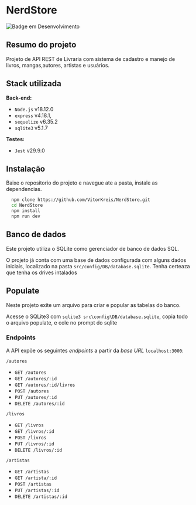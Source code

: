 
# NerdStore

![Badge em Desenvolvimento](http://img.shields.io/static/v1?label=STATUS&message=EM%20DESENVOLVIMENTO&color=GREEN)

## Resumo do projeto
Projeto de API REST de Livraria com sistema de cadastro e manejo de livros, mangas,autores, artistas e usuários.


## Stack utilizada

**Back-end:**
* `Node.js` v18.12.0
* `express` v4.18.1,
* `sequelize` v6.35.2
* `sqlite3` v5.1.7

**Testes:**
* `Jest` v29.9.0


## Instalação

Baixe o repositorio do projeto e navegue ate a pasta, instale as dependencias.

```bash
  npm clone https://github.com/VitorKreis/NerdStore.git
  cd NerdStore
  npm install
  npm run dev
```
    
## Banco de dados

Este projeto utiliza o SQLite como gerenciador de banco de dados SQL.

O projeto já conta com uma base de dados configurada com alguns dados iniciais, localizado na pasta `src/config/DB/database.sqlite`. Tenha certeaza que tenha os drives intalados


## Populate

Neste projeto exite um arquivo para criar e popular as tabelas do banco.

Acesse o SQLite3 com `sqlite3 src\config\DB/database.sqlite`, copia todo o arquivo populate, e cole no prompt do sqlite



### Endpoints

A API expõe os seguintes *endpoints* a partir da *base URL* `localhost:3000`:

`/autores`
* `GET /autores`
* `GET /autores/:id`
* `GET /autores/:id/livros`
* `POST /autores`
* `PUT /autores/:id`
* `DELETE /autores/:id`

`/livros`
* `GET /livros`
* `GET /livros/:id`
* `POST /livros`
* `PUT /livros/:id`
* `DELETE /livros/:id`


`/artistas`
* `GET /artistas`
* `GET /artista/:id`
* `POST /artistas`
* `PUT /artistas/:id`
* `DELETE /artistas/:id`



